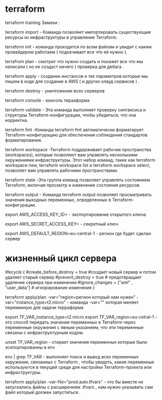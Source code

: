 # terraform
 terraform training
Замеки : 

terraform import - Команда позволяет импортировать существующие ресурсы из инфраструктуры в управление Terraform.

terraform init - команда проходится по всем файлам и увидит с каким провайдером работаем ( подкачивает все что ей нужно ).

terrafrom plan - смотрит что нужно создать и покажет все что мы написали ( но не создаст ничего ) проверка для дебага .

terraform apply - создание инстансов и тех параметров которые мы пишем в коде для создание в AWS ( и других клауд сервисов ) .

terraform destroy - уничтожение всех серверов 

terraform console - консоль терааформа

terraform validate - Эта команда выполняет проверку синтаксиса и структуры Terraform-конфигурации, чтобы убедиться, что она корректна.

terraform fmt -Команда terraform fmt автоматически форматирует Terraform-конфигурацию для обеспечения соблюдения стандартов форматирования.

terraform workspace -Terraform поддерживает рабочие пространства (workspaces), которые позволяют вам управлять несколькими окружениями инфраструктуры. Этот набор команд, таких как terraform workspace new, terraform workspace list и terraform workspace select, позволяет вам управлять рабочими пространствами.

terraform state -Эта группа команд позволяет управлять состоянием Terraform, включая просмотр и изменение состояния ресурсов.

terraform output - Команда terraform output позволяет просматривать значения выходных переменных, определенных в Terraform-конфигурации.

export AWS_ACCESS_KEY_ID= - экспортирование открытого ключа

export AWS_SECRET_ACCESS_KEY=   - секретный ключ 

export AWS_DEFAULT_REGION=eu-central-1 - регион где будет сделан сервер 

# жизненный цикл сервера
lifecycle { 
#create_before_destroy = true #создает новый сервер и потом удаляет старый сервер
#prevent_destroy = true # предотвращает удаление сервера при изменении
#ignore_changes = ["ami" , "user_data"] # игнорирование изменения
}

terraform apply/plan -var="region=регион который нам нужен" -var="instance_type=t2.micro" - команда -var="" которая меняет переменную для задачи терраформа

export TF_VAR_instance_type=t2.micro export TF_VAR_region=eu-cetral-1 - это способ передать значения переменных в Terraform через переменные окружения с явным указанием, что эти переменные связаны с инфраструктурным кодом.

unset TF_VAR_region - стирает значения переменных которые были эскпортированны в env

env | grep TF_VAR - выполняет поиск и вывод всех переменных окружения, связанных с Terraform , чтобы увидеть, какие переменные используются в текущей среде для настройки Terraform-проекта или инфраструктуры.

terraform apply/plan -var-file="prod.auto.tfvars" - что бы вместе не запускались файлы с расширением .tfvars , нам нужно указывать сам файл который должен запуститься .
